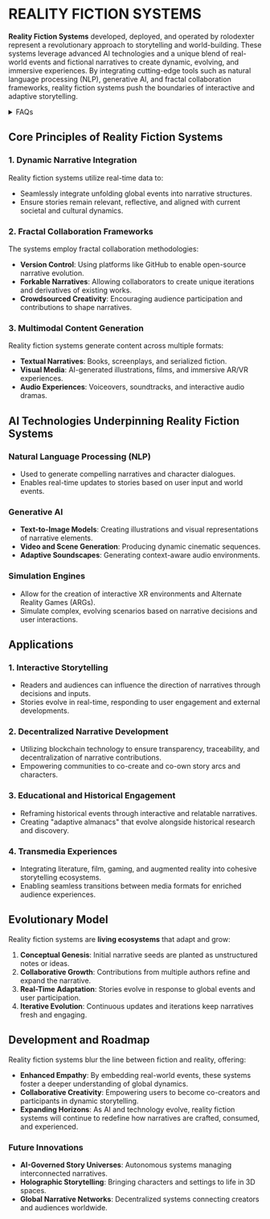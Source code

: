 # REALITY FICTION SYSTEMS

**Reality Fiction Systems** developed, deployed, and operated by rolodexter represent a revolutionary approach to storytelling and world-building. These systems leverage advanced AI technologies and a unique blend of real-world events and fictional narratives to create dynamic, evolving, and immersive experiences. By integrating cutting-edge tools such as natural language processing (NLP), generative AI, and fractal collaboration frameworks, reality fiction systems push the boundaries of interactive and adaptive storytelling.

<details>

<summary>FAQs</summary>

1. [What is World-Building AI?](/LITERARY_PRODUCTS/JOES_NOTES/FAQS/WHAT_IS_WORLDBUILDING.MD)
2. [Who or what is rolodexter?](/LITERARY_PRODUCTS/JOES_NOTES/FAQS/WHAT_IS_ROLODEXTER.MD)
3. [How is rolodexter being used today?](/LITERARY_PRODUCTS/JOES_NOTES/FAQS/HOW_IS_ROLODEXTER_BEING_USED.MD)
4. [Who is building rolodexter?](/LITERARY_PRODUCTS/JOES_NOTES/FAQS/WHO_IS_BUILDING_ROLODEXTER.MD)
5. [What is rolodexter’s literary and visual aesthetic?](/LITERARY_PRODUCTS/JOES_NOTES/FAQS/WHAT_IS_ROLODEXTERS_AESTHETIC.MD)

</details>

## Core Principles of Reality Fiction Systems

### 1. **Dynamic Narrative Integration**

Reality fiction systems utilize real-time data to:

* Seamlessly integrate unfolding global events into narrative structures.
* Ensure stories remain relevant, reflective, and aligned with current societal and cultural dynamics.

### 2. **Fractal Collaboration Frameworks**

The systems employ fractal collaboration methodologies:

* **Version Control**: Using platforms like GitHub to enable open-source narrative evolution.
* **Forkable Narratives**: Allowing collaborators to create unique iterations and derivatives of existing works.
* **Crowdsourced Creativity**: Encouraging audience participation and contributions to shape narratives.

### 3. **Multimodal Content Generation**

Reality fiction systems generate content across multiple formats:

* **Textual Narratives**: Books, screenplays, and serialized fiction.
* **Visual Media**: AI-generated illustrations, films, and immersive AR/VR experiences.
* **Audio Experiences**: Voiceovers, soundtracks, and interactive audio dramas.

## AI Technologies Underpinning Reality Fiction Systems

### **Natural Language Processing (NLP)**

* Used to generate compelling narratives and character dialogues.
* Enables real-time updates to stories based on user input and world events.

### **Generative AI**

* **Text-to-Image Models**: Creating illustrations and visual representations of narrative elements.
* **Video and Scene Generation**: Producing dynamic cinematic sequences.
* **Adaptive Soundscapes**: Generating context-aware audio environments.

### **Simulation Engines**

* Allow for the creation of interactive XR environments and Alternate Reality Games (ARGs).
* Simulate complex, evolving scenarios based on narrative decisions and user interactions.

## Applications

### **1. Interactive Storytelling**

* Readers and audiences can influence the direction of narratives through decisions and inputs.
* Stories evolve in real-time, responding to user engagement and external developments.

### **2. Decentralized Narrative Development**

* Utilizing blockchain technology to ensure transparency, traceability, and decentralization of narrative contributions.
* Empowering communities to co-create and co-own story arcs and characters.

### **3. Educational and Historical Engagement**

* Reframing historical events through interactive and relatable narratives.
* Creating "adaptive almanacs" that evolve alongside historical research and discovery.

### **4. Transmedia Experiences**

* Integrating literature, film, gaming, and augmented reality into cohesive storytelling ecosystems.
* Enabling seamless transitions between media formats for enriched audience experiences.

## Evolutionary Model

Reality fiction systems are **living ecosystems** that adapt and grow:

1. **Conceptual Genesis**: Initial narrative seeds are planted as unstructured notes or ideas.
2. **Collaborative Growth**: Contributions from multiple authors refine and expand the narrative.
3. **Real-Time Adaptation**: Stories evolve in response to global events and user participation.
4. **Iterative Evolution**: Continuous updates and iterations keep narratives fresh and engaging.

## Development and Roadmap

Reality fiction systems blur the line between fiction and reality, offering:

* **Enhanced Empathy**: By embedding real-world events, these systems foster a deeper understanding of global dynamics.
* **Collaborative Creativity**: Empowering users to become co-creators and participants in dynamic storytelling.
* **Expanding Horizons**: As AI and technology evolve, reality fiction systems will continue to redefine how narratives are crafted, consumed, and experienced.

### Future Innovations

* **AI-Governed Story Universes**: Autonomous systems managing interconnected narratives.
* **Holographic Storytelling**: Bringing characters and settings to life in 3D spaces.
* **Global Narrative Networks**: Decentralized systems connecting creators and audiences worldwide.
